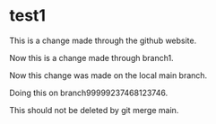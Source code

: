 # test1

This is a change made through the github website.

Now this is a change made through branch1.

Now this change was made on the local main branch.

Doing this on branch99999237468123746.

This should not be deleted by git merge main.
